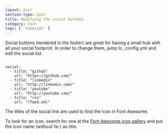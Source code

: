 ```yaml
---
layout: post
section-type: post
title: Modifying the social buttons
category: tech
tags: [ 'tutorial' ]
---
```


Social buttons (rendered in the footer) are great for having a small hub with all your social footprint.
In order to change them, jump to \_config.yml and edit the social list:

<pre><code data-trim class="yaml">
social:
  - title: "github"
    url: "https://github.com/"
  - title: "linkedin"
    url: "http://linkedin.com/"
  - title: "youtube"
    url: "http://youtube.com/"
  - title: "rss"
    url: "/feed.xml"
</code></pre>

The titles of the social link are used to find the icon in Font Awesome.

To look for an icon, search for one at the [Font Awesome icon gallery](https://fortawesome.github.io/Font-Awesome/icons/) and put the icon name (without fa-) as title.
